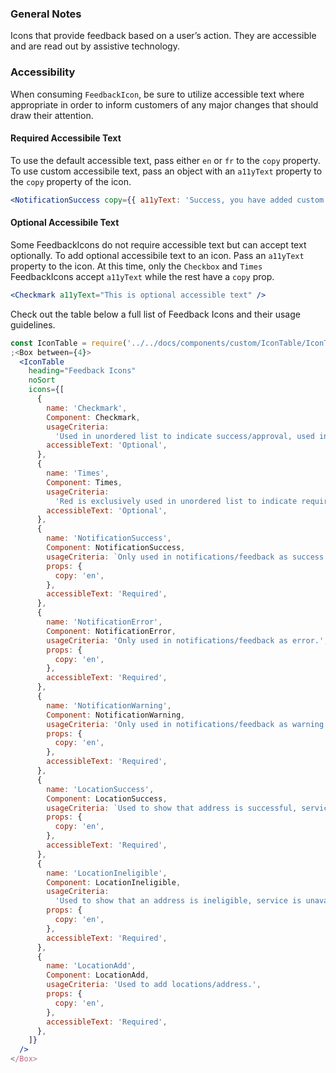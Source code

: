 ### General Notes

Icons that provide feedback based on a user’s action. They are accessible and are read out by assistive technology.

### Accessibility

When consuming `FeedbackIcon`, be sure to utilize accessible text where appropriate in order to inform customers of any major changes that should draw their attention.

#### Required Accessibile Text

To use the default accessible text, pass either `en` or `fr` to the `copy` property. To use custom accessibile text, pass an object with an `a11yText` property to the `copy` property of the icon.

```jsx
<NotificationSuccess copy={{ a11yText: 'Success, you have added custom accessibile text' }} />
```

#### Optional Accessibile Text

Some FeedbackIcons do not require accessible text but can accept text optionally. To add optional accessibile text to an icon. Pass an `a11yText` property to the icon. At this time, only the `Checkbox` and `Times` FeedbackIcons accept `a11yText` while the rest have a `copy` prop.

```jsx
<Checkmark a11yText="This is optional accessible text" />
```

Check out the table below a full list of Feedback Icons and their usage guidelines.

```jsx noeditor
const IconTable = require('../../docs/components/custom/IconTable/IconTable').default
;<Box between={4}>
  <IconTable
    heading="Feedback Icons"
    noSort
    icons={[
      {
        name: 'Checkmark',
        Component: Checkmark,
        usageCriteria:
          'Used in unordered list to indicate success/approval, used in benefit list (business specific)',
        accessibleText: 'Optional',
      },
      {
        name: 'Times',
        Component: Times,
        usageCriteria:
          'Red is exclusively used in unordered list to indicate requirements have not been met or something is not included, not used for close or remove, shuttle grey only used as close with hamburger menu',
        accessibleText: 'Optional',
      },
      {
        name: 'NotificationSuccess',
        Component: NotificationSuccess,
        usageCriteria: `Only used in notifications/feedback as success.`,
        props: {
          copy: 'en',
        },
        accessibleText: 'Required',
      },
      {
        name: 'NotificationError',
        Component: NotificationError,
        usageCriteria: 'Only used in notifications/feedback as error.',
        props: {
          copy: 'en',
        },
        accessibleText: 'Required',
      },
      {
        name: 'NotificationWarning',
        Component: NotificationWarning,
        usageCriteria: 'Only used in notifications/feedback as warning.',
        props: {
          copy: 'en',
        },
        accessibleText: 'Required',
      },
      {
        name: 'LocationSuccess',
        Component: LocationSuccess,
        usageCriteria: `Used to show that address is successful, service is available based on location.`,
        props: {
          copy: 'en',
        },
        accessibleText: 'Required',
      },
      {
        name: 'LocationIneligible',
        Component: LocationIneligible,
        usageCriteria:
          'Used to show that an address is ineligible, service is unavailable based on location.',
        props: {
          copy: 'en',
        },
        accessibleText: 'Required',
      },
      {
        name: 'LocationAdd',
        Component: LocationAdd,
        usageCriteria: 'Used to add locations/address.',
        props: {
          copy: 'en',
        },
        accessibleText: 'Required',
      },
    ]}
  />
</Box>
```

